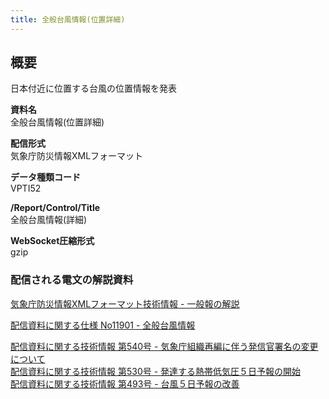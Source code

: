 ```yaml
---
title: 全般台風情報(位置詳細)
---
```


## 概要
日本付近に位置する台風の位置情報を発表

**資料名** <br/>
 全般台風情報(位置詳細)
 
**配信形式** <br/>
 気象庁防災情報XMLフォーマット

**データ種類コード** <br/>
 VPTI52

**/Report/Control/Title** <br/>
 全般台風情報(詳細)
 
**WebSocket圧縮形式** <br/>
 gzip

### 配信される電文の解説資料
[気象庁防災情報XMLフォーマット技術情報 - 一般報の解説](https://dmdata.jp/docs/jma/manual/0221-0323.pdf) 
 
 
[配信資料に関する仕様 No11901 - 全般台風情報](https://www.data.jma.go.jp/suishin/shiyou/pdf/no11901)
 
 
[配信資料に関する技術情報 第540号 - 気象庁組織再編に伴う発信官署名の変更について](https://dmdata.jp/docs/jma/technical/540.pdf) <br/>
[配信資料に関する技術情報 第530号 - 発達する熱帯低気圧５日予報の開始](https://dmdata.jp/docs/jma/technical/530.pdf) <br/>
[配信資料に関する技術情報 第493号 - 台風５日予報の改善](https://dmdata.jp/docs/jma/technical/493.pdf)
